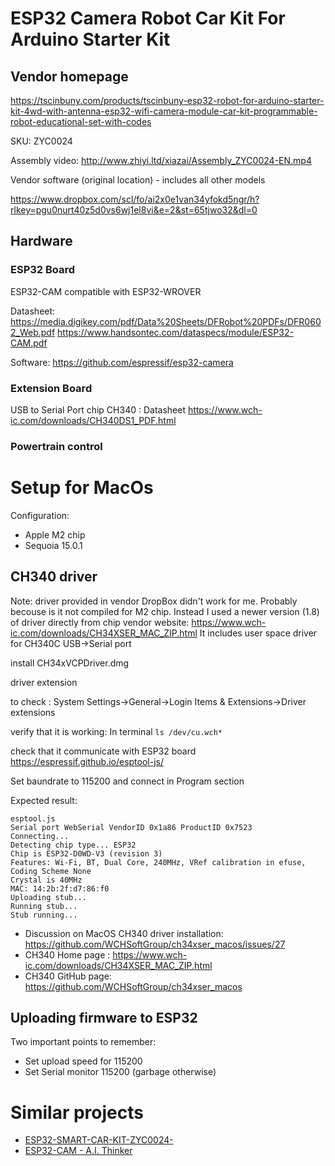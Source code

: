 # ESP32 Camera Robot Car Kit For Arduino Starter Kit

## Vendor homepage
https://tscinbuny.com/products/tscinbuny-esp32-robot-for-arduino-starter-kit-4wd-with-antenna-esp32-wifi-camera-module-car-kit-programmable-robot-educational-set-with-codes

SKU: ZYC0024

Assembly video: http://www.zhiyi.ltd/xiazai/Assembly_ZYC0024-EN.mp4

Vendor software (original location) - includes all other models

https://www.dropbox.com/scl/fo/ai2x0e1van34yfokd5ngr/h?rlkey=pgu0nurt40z5d0vs6wj1el8vi&e=2&st=65tjwo32&dl=0

## Hardware

### ESP32 Board
ESP32-CAM compatible with ESP32-WROVER 

Datasheet: https://media.digikey.com/pdf/Data%20Sheets/DFRobot%20PDFs/DFR0602_Web.pdf
https://www.handsontec.com/dataspecs/module/ESP32-CAM.pdf 

Software: https://github.com/espressif/esp32-camera

### Extension Board
USB to Serial Port chip CH340 : Datasheet https://www.wch-ic.com/downloads/CH340DS1_PDF.html


### Powertrain control

# Setup for MacOs
Configuration:
- Apple M2 chip
- Sequoia 15.0.1

## CH340 driver
Note: driver provided in vendor DropBox didn't work for me. Probably becouse is it not compiled for M2 chip.
Instead I used a newer version (1.8) of driver directly from chip vendor website:
https://www.wch-ic.com/downloads/CH34XSER_MAC_ZIP.html
It includes user space driver for CH340C USB->Serial port

install CH34xVCPDriver.dmg 


driver extension

to check :
System Settings->General->Login Items & Extensions->Driver extensions


verify that it is working:
In terminal
```ls /dev/cu.wch*```

check that it communicate with ESP32 board
https://espressif.github.io/esptool-js/ 

Set baundrate to 115200 and connect in Program section

Expected result:
```
esptool.js
Serial port WebSerial VendorID 0x1a86 ProductID 0x7523
Connecting...
Detecting chip type... ESP32
Chip is ESP32-D0WD-V3 (revision 3)
Features: Wi-Fi, BT, Dual Core, 240MHz, VRef calibration in efuse, Coding Scheme None
Crystal is 40MHz
MAC: 14:2b:2f:d7:86:f0
Uploading stub...
Running stub...
Stub running...
```

- Discussion on MacOS CH340 driver installation: https://github.com/WCHSoftGroup/ch34xser_macos/issues/27
- CH340 Home page : https://www.wch-ic.com/downloads/CH34XSER_MAC_ZIP.html
- CH340 GitHub page: https://github.com/WCHSoftGroup/ch34xser_macos 

## Uploading firmware to ESP32
Two important points to remember:
- Set upload speed for 115200
- Set Serial monitor 115200 (garbage otherwise)

# Similar projects
- [ESP32-SMART-CAR-KIT-ZYC0024-](https://github.com/LevyMatan/ESP32-SMART-CAR-KIT-ZYC0024-)
- [ESP32-CAM - A.I. Thinker](https://github.com/raphaelbs/esp32-cam-ai-thinker)

